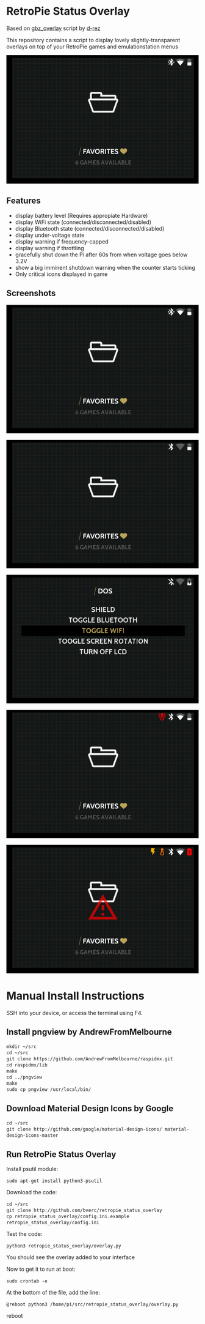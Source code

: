 # RetroPie Status Overlay
Based on [gbz_overlay](https://github.com/d-rez/gbz_overlay) script by [d-rez](https://github.com/d-rez)

This repository contains a script to display lovely slightly-transparent overlays on top of your RetroPie games and emulationstation menus

![Bluetooth, wifi connected, battery discharging](_images/connected.png)

## Features
- display battery level (Requires appropiate Hardware)
- display WiFi state (connected/disconnected/disabled)
- display Bluetooth state (connected/disconnected/disabled)
- display under-voltage state
- display warning if frequency-capped
- display warning if throttling
- gracefully shut down the Pi after 60s from when voltage goes below 3.2V
- show a big imminent shutdown warning when the counter starts ticking
- Only critical icons displayed in game

## Screenshots
![Bluetooth, wifi connected, battery discharging](_images/connected.png)  

![Bluetooth, wifi disconnected, battery discharging](_images/disconnected.png)  

![Bluetooth, wifi disabled, battery charging](_images/disabled_charging.png)  

![CPU throttled due to high temperature](_images/throttle.png)  

![Under-Voltage, Freq-capped due to high temperature, battery critical, shutdown imminent warning](_images/freqcap_undervolt_criticalbat_shutdown.png)

# Manual Install Instructions

SSH into your device, or access the terminal using F4.

## Install pngview by AndrewFromMelbourne
    mkdir ~/src
    cd ~/src
    git clone https://github.com/AndrewFromMelbourne/raspidmx.git
    cd raspidmx/lib
    make
    cd ../pngview
    make
    sudo cp pngview /usr/local/bin/

## Download Material Design Icons by Google
    cd ~/src
    git clone http://github.com/google/material-design-icons/ material-design-icons-master
	
## Run RetroPie Status Overlay
Install psutil module:

    sudo apt-get install python3-psutil
Download the code:

    cd ~/src
    git clone http://github.com/bverc/retropie_status_overlay
    cp retropie_status_overlay/config.ini.example retropie_status_overlay/config.ini
Test the code:

    python3 retropie_status_overlay/overlay.py
You should see the overlay added to your interface

Now to get it to  run at boot:

    sudo crontab -e
    
At the bottom of the file, add the line:

    @reboot python3 /home/pi/src/retropie_status_overlay/overlay.py

reboot


